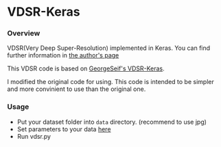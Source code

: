 # VDSR-Keras
### Overview
VDSR(Very Deep Super-Resolution) implemented in Keras.
You can find further information in [the author's page](https://cv.snu.ac.kr/research/VDSR/)

This VDSR code is based on [GeorgeSeif's VDSR-Keras](https://github.com/GeorgeSeif/VDSR-Keras).

I modified the original code for using.
This code is intended to be simpler and more convinient to use than the original one.

### Usage
* Put your dataset folder into `data` directory. (recommend to use jpg)
* Set parameters to your data [here](https://github.com/YongWookHa/VDSR-Keras/blob/f810543f700717a2e1ae884c2f409ac0265e88a5/vdsr.py#L16)
* Run vdsr.py
